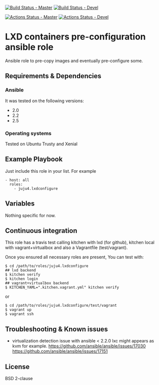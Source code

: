 [![Build Status - Master](https://travis-ci.com/juju4/ansible-lxdconfigure.svg?branch=master)](https://travis-ci.com/juju4/ansible-lxdconfigure)
[![Build Status - Devel](https://travis-ci.com/juju4/ansible-lxdconfigure.svg?branch=devel)](https://travis-ci.com/juju4/ansible-lxdconfigure/branches)

[![Actions Status - Master](https://github.com/juju4/ansible-lxdconfigure/workflows/AnsibleCI/badge.svg)](https://github.com/juju4/ansible-lxdconfigure/actions?query=branch%3Amaster)
[![Actions Status - Devel](https://github.com/juju4/ansible-adduser/workflows/AnsibleCI/badge.svg?branch=devel)](https://github.com/juju4/ansible-adduser/actions?query=branch%3Adevel)

# LXD containers pre-configuration ansible role

Ansible role to pre-copy images and eventually pre-configure some.

## Requirements & Dependencies

### Ansible
It was tested on the following versions:
 * 2.0
 * 2.2
 * 2.5

### Operating systems

Tested on Ubuntu Trusty and Xenial

## Example Playbook

Just include this role in your list.
For example

```
- host: all
  roles:
    - juju4.lxdconfigure
```

## Variables

Nothing specific for now.

## Continuous integration

This role has a travis test calling kitchen with lxd (for github), kitchen local with vagrant+virtualbox and also a Vagrantfile (test/vagrant).

Once you ensured all necessary roles are present, You can test with:
```
$ cd /path/to/roles/juju4.lxdconfigure
## lxd backend
$ kitchen verify
$ kitchen login
## vagrant+virtualbox backend
$ KITCHEN_YAML=".kitchen.vagrant.yml" kitchen verify
```
or
```
$ cd /path/to/roles/juju4.lxdconfigure/test/vagrant
$ vagrant up
$ vagrant ssh
```

## Troubleshooting & Known issues

* virtualization detection issue with ansible < 2.2.0
lxc might appears as kvm for example.
https://github.com/ansible/ansible/issues/17030
https://github.com/ansible/ansible/issues/17151

## License

BSD 2-clause

